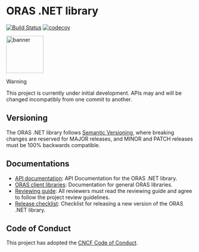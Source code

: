 # ORAS .NET library

[![Build Status](https://github.com/oras-project/oras-dotnet/actions/workflows/build.yml/badge.svg?event=push&branch=main)](https://github.com/oras-project/oras-dotnet/actions/workflows/build.yml?query=workflow%3Abuild+event%3Apush+branch%3Amain)
[![codecov](https://codecov.io/gh/oras-project/oras-dotnet/branch/main/graph/badge.svg)](https://codecov.io/gh/oras-project/oras-dotnet)

<p align="left">
<a href="https://oras.land/"><img src="https://oras.land/img/oras.svg" alt="banner" width="100px"></a>
</p>

> [!WARNING]
> This project is currently under initial development. APIs may and will be changed incompatibly from one commit to another.

## Versioning

The ORAS .NET library follows [Semantic Versioning](https://semver.org/), where breaking changes are reserved for MAJOR releases, and MINOR and PATCH releases must be 100% backwards compatible.

## Documentations

- [API documentation](https://oras-project.github.io/oras-dotnet/api/): API Documentation for the ORAS .NET library.
- [ORAS client libraries](https://oras.land/docs/category/client-libraries): Documentation for general ORAS libraries.
- [Reviewing guide](https://github.com/oras-project/community/blob/main/REVIEWING.md): All reviewers must read the reviewing guide and agree to follow the project review guidelines.
- [Release checklist](RELEASE_CHECKLIST.md): Checklist for releasing a new version of the ORAS .NET library.

## Code of Conduct

This project has adopted the [CNCF Code of Conduct](https://github.com/cncf/foundation/blob/master/code-of-conduct.md).
